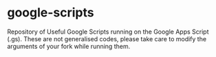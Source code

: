 # google-scripts
Repository of Useful Google Scripts running on the Google Apps Script (.gs). These are not generalised codes, please take care to modify the arguments of your fork while running them. 
